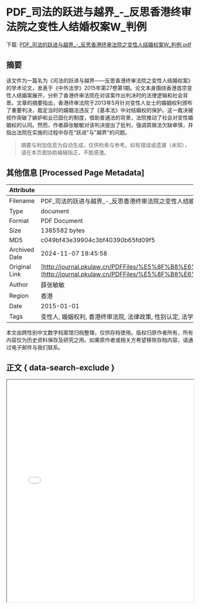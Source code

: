 # PDF_司法的跃进与越界_-_反思香港终审法院之变性人结婚权案W_判例

<!-- tcd_download_link -->
下载: <a href="../PDF_司法的跃进与越界_-_反思香港终审法院之变性人结婚权案W_判例.pdf" download>PDF_司法的跃进与越界_-_反思香港终审法院之变性人结婚权案W_判例.pdf</a>
<!-- tcd_download_link_end -->

## 摘要

<!-- tcd_abstract -->
该文件为一篇名为《司法的跃进与越界——反思香港终审法院之变性人结婚权案》的学术论文，发表于《中外法学》2015年第27卷第1期。论文本身围绕香港首宗变性人结婚案展开，分析了香港终审法院在对该案作出判决时的法律逻辑和社会背景。文章的摘要指出，香港终审法院于2013年5月针对变性人女士的婚姻权利颁布了重要判决，裁定当时的婚姻法违反了《基本法》中对结婚权的保护。这一裁决被视作突破了嫉妒和业已固化的制度，借助普通法的背景，法院推动了社会对变性婚姻权的认同。然而，作者薛张敏敏对该判决提出了批判，强调其做法欠缺审慎，并指出法院在实施的过程中存在"跃进"与"越界"的问题。

<!-- tcd_abstract_end -->

> 摘要与附加信息为自动生成，仅供检索与参考。如有错误或遗漏（未知），请在本页面协助编辑指正，不胜感激。

## 其他信息 [Processed Page Metadata]

| Attribute       | Value                                  |
|-----------------|----------------------------------------|
| Filename        | PDF_司法的跃进与越界_-_反思香港终审法院之变性人结婚权案W_判例.pdf                             |
| Type            | document                                 |
| Format          | PDF Document                               |
| Size            | 1385582 bytes                           |
| MD5             | c049bf43e39904c3bf40390b65fd09f5                                  |
| Archived Date   | 2024-11-07 18:45:58                             |
| Original Link   | [http://journal.pkulaw.cn/PDFFiles/%E5%8F%B8%E6%B3%95%E7%9A%84%E2%80%9C%E8%B7%83%E8%BF%9B%E2%80%9D%E4%B8%8E%E2%80%9C%E8%B6%8A%E7%95%8C%E2%80%9D.pdf](http://journal.pkulaw.cn/PDFFiles/%E5%8F%B8%E6%B3%95%E7%9A%84%E2%80%9C%E8%B7%83%E8%BF%9B%E2%80%9D%E4%B8%8E%E2%80%9C%E8%B6%8A%E7%95%8C%E2%80%9D.pdf)                         |
| Author          | 薛张敏敏                               |
| Region          | 香港                               |
| Date            | 2015-01-01                                 |
| Tags            | 变性人, 婚姻权利, 香港终审法院, 法律政策, 性别认定, 法学研究, 社会环境                                 |

本文由跨性别中文数字档案馆归档整理，仅供存档使用。版权归原作者所有，所有内容仅为历史资料保存及研究之用。如果原作者或相关方希望移除存档内容，请通过电子邮件与我们联系。

## 正文 { data-search-exclude }

<!-- tcd_main_text -->
<iframe src="../PDF_司法的跃进与越界_-_反思香港终审法院之变性人结婚权案W_判例.pdf" width="100%" height="600px">
    <p>无法显示PDF，请下载查看。</p>
</iframe>
<!-- tcd_main_text_end -->

